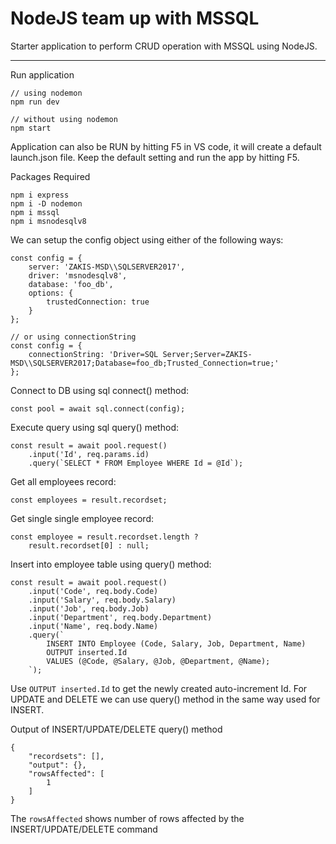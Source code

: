 # NodeJS team up with MSSQL

Starter application to perform CRUD operation with MSSQL using NodeJS.
___
Run application
```
// using nodemon
npm run dev

// without using nodemon
npm start
```
Application can also be RUN by hitting F5 in VS code, it will create a default launch.json file. Keep the default setting and run the app by hitting F5.

Packages Required
```
npm i express
npm i -D nodemon
npm i mssql
npm i msnodesqlv8
```

We can setup the config object using either of the following ways:
```
const config = {
    server: 'ZAKIS-MSD\\SQLSERVER2017',
    driver: 'msnodesqlv8',
    database: 'foo_db',
    options: {
        trustedConnection: true
    }
};

// or using connectionString
const config = {
    connectionString: 'Driver=SQL Server;Server=ZAKIS-MSD\\SQLSERVER2017;Database=foo_db;Trusted_Connection=true;'
};
```

Connect to DB using sql connect() method:
```
const pool = await sql.connect(config);
```

Execute query using sql query() method:
```
const result = await pool.request()
    .input('Id', req.params.id)
    .query(`SELECT * FROM Employee WHERE Id = @Id`);
```

Get all employees record:
```
const employees = result.recordset;
```

Get single single employee record:
```
const employee = result.recordset.length ? 
    result.recordset[0] : null;
```

Insert into employee table using query() method:
```
const result = await pool.request()
    .input('Code', req.body.Code)
    .input('Salary', req.body.Salary)
    .input('Job', req.body.Job)
    .input('Department', req.body.Department)
    .input('Name', req.body.Name)
    .query(`
        INSERT INTO Employee (Code, Salary, Job, Department, Name) 
        OUTPUT inserted.Id 
        VALUES (@Code, @Salary, @Job, @Department, @Name);
    `);
```
Use `OUTPUT inserted.Id` to get the newly created auto-increment Id. For UPDATE and DELETE we can use query() method in the same way used for INSERT.

Output of INSERT/UPDATE/DELETE query() method
```
{
    "recordsets": [],
    "output": {},
    "rowsAffected": [
        1
    ]
}
```

The `rowsAffected` shows number of rows affected by the INSERT/UPDATE/DELETE command